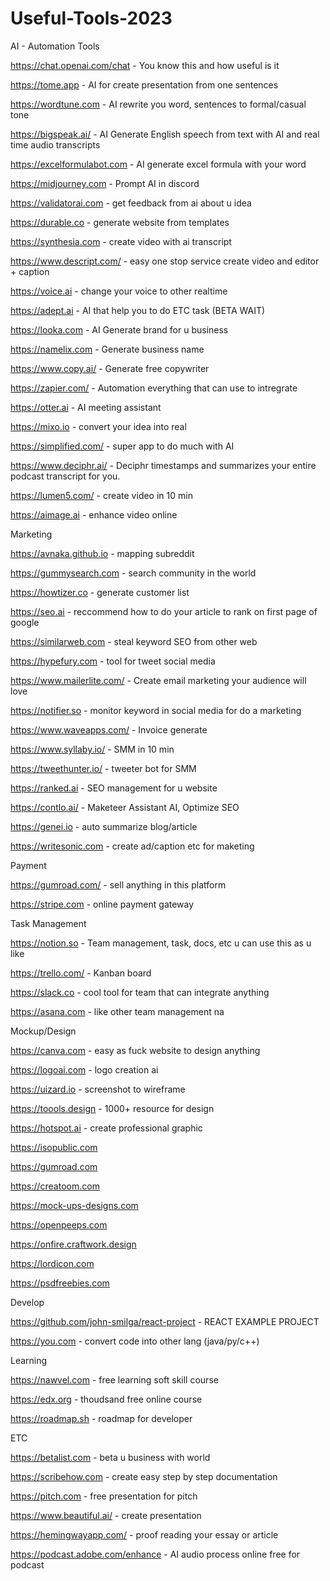 # Useful-Tools-2023

AI - Automation Tools


https://chat.openai.com/chat - You know this and how useful is it

https://tome.app - AI for create presentation from one sentences

https://wordtune.com - AI rewrite you word, sentences to formal/casual tone

https://bigspeak.ai/ - AI Generate English speech from text with AI and real time audio transcripts

https://excelformulabot.com - AI generate excel formula with your word

https://midjourney.com - Prompt AI in discord

https://validatorai.com - get feedback from ai about u idea

https://durable.co - generate website from templates

https://synthesia.com - create video with ai transcript

https://www.descript.com/ - easy one stop service create video and editor + caption

https://voice.ai - change your voice to other realtime

https://adept.ai - AI that help you to do ETC task (BETA WAIT)

https://looka.com - AI Generate brand for u business

https://namelix.com - Generate business name

https://www.copy.ai/ - Generate free copywriter

https://zapier.com/ - Automation everything that can use to intregrate

https://otter.ai - AI meeting assistant

https://mixo.io - convert your idea into real

https://simplified.com/ - super app to do much with AI

https://www.deciphr.ai/ - Deciphr timestamps and summarizes your entire podcast transcript for you.

https://lumen5.com/ - create video in 10 min

https://aimage.ai - enhance video online



Marketing


https://avnaka.github.io - mapping subreddit

https://gummysearch.com - search community in the world

https://howtizer.co - generate customer list

https://seo.ai - reccommend how to do your article to rank on first page of google

https://similarweb.com - steal keyword SEO from other web

https://hypefury.com - tool for tweet social media

https://www.mailerlite.com/ - Create email marketing your audience will love

https://notifier.so - monitor keyword in social media for do a marketing 

https://www.waveapps.com/ - Invoice generate

https://www.syllaby.io/ - SMM in 10 min

https://tweethunter.io/ - tweeter bot for SMM

https://ranked.ai - SEO management for u website

https://contlo.ai/ - Maketeer Assistant AI, Optimize SEO

https://genei.io - auto summarize blog/article

https://writesonic.com - create ad/caption etc for maketing



Payment


https://gumroad.com/ - sell anything in this platform

https://stripe.com - online payment gateway



Task Management


https://notion.so - Team management, task, docs, etc u can use this as u like

https://trello.com/ - Kanban board

https://slack.co - cool tool for team that can integrate anything

https://asana.com - like other team management na


Mockup/Design


https://canva.com - easy as fuck website to design anything

https://logoai.com - logo creation ai

https://uizard.io - screenshot to wireframe

https://toools.design - 1000+ resource for design

https://hotspot.ai - create professional graphic

https://isopublic.com

https://gumroad.com

https://creatoom.com

https://mock-ups-designs.com

https://openpeeps.com

https://onfire.craftwork.design

https://lordicon.com

https://psdfreebies.com



Develop


https://github.com/john-smilga/react-project - REACT EXAMPLE PROJECT

https://you.com - convert code into other lang (java/py/c++)


Learning


https://nawvel.com - free learning soft skill course

https://edx.org - thoudsand free online course

https://roadmap.sh - roadmap for developer


ETC


https://betalist.com - beta u business with world

https://scribehow.com - create easy step by step documentation

https://pitch.com - free presentation for pitch

https://www.beautiful.ai/ - create presentation

https://hemingwayapp.com/ - proof reading your essay or article

https://podcast.adobe.com/enhance - AI audio process online free for podcast

